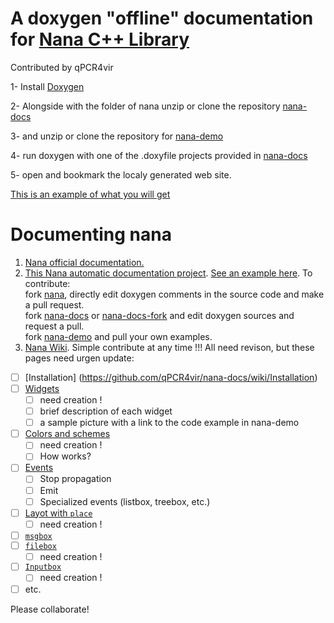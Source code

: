 # A doxygen "offline" documentation for [Nana C++ Library](https://github.com/cnjinhao/nana)
Contributed by qPCR4vir

 1- Install [Doxygen](http://www.stack.nl/~dimitri/doxygen/download.html)
 
 2- Alongside with the folder of nana unzip or clone the repository [nana-docs](https://github.com/cnjinhao/nana-docs)
 
 3- and unzip or clone the repository for [nana-demo](https://github.com/qPCR4vir/nana-demo) 
 
 4- run doxygen with one of the .doxyfile projects provided in [nana-docs](https://github.com/cnjinhao/nana-docs)
 
 5- open and bookmark the localy generated web site.
 
[This is an example of what you will get](http://qpcr4vir.github.io/nana-docs/nana-doxy/index.html)

# Documenting nana


1. [Nana official documentation.](http://nanapro.org/en-us/help/index.htm)
2. [This Nana automatic documentation project](https://github.com/cnjinhao/nana-docs).  [See an example here](http://qpcr4vir.github.io/nana-docs/nana-doxy/index.html). To contribute:  
 fork [nana](https://github.com/cnjinhao/nana), directly edit doxygen comments in the source code and make a pull request.  
fork [nana-docs](https://github.com/cnjinhao/nana-docs) or [nana-docs-fork](https://github.com/qPCR4vir/nana-docs) and edit doxygen sources and request a pull.  
fork [nana-demo](https://github.com/qPCR4vir/nana-demo) and pull your own examples.
3. [Nana Wiki](https://github.com/qPCR4vir/nana-docs/wiki). Simple contribute at any time !!! All need revison, but these pages need urgen update:
  + [ ] [Installation] (https://github.com/qPCR4vir/nana-docs/wiki/Installation)
  + [ ] [Widgets](https://github.com/qPCR4vir/nana-docs/wiki/Widgets)
     - [ ] need creation !
     - [ ] brief description of each widget
     - [ ] a sample picture with a link to the code example in nana-demo
  + [ ] [Colors and schemes](https://github.com/qPCR4vir/nana-docs/wiki/Colors-and-schemes)
     - [ ] need creation !
     - [ ] How works?
  + [ ] [Events](https://github.com/qPCR4vir/nana-docs/wiki/Event-Handling)
     - [ ] Stop propagation
     - [ ] Emit
     - [ ] Specialized events (listbox, treebox, etc.)
  + [ ] [Layot with `place`](https://github.com/qPCR4vir/nana-docs/wiki/Layot-with--place)
     - [ ] need creation !
  + [ ] [`msgbox`](https://github.com/qPCR4vir/nana-docs/wiki/Message-box) 
  + [ ] [`filebox`]()
     - [ ] need creation !
  + [ ] [`Inputbox`]()
     - [ ] need creation !
  + [ ] etc.

Please collaborate!
